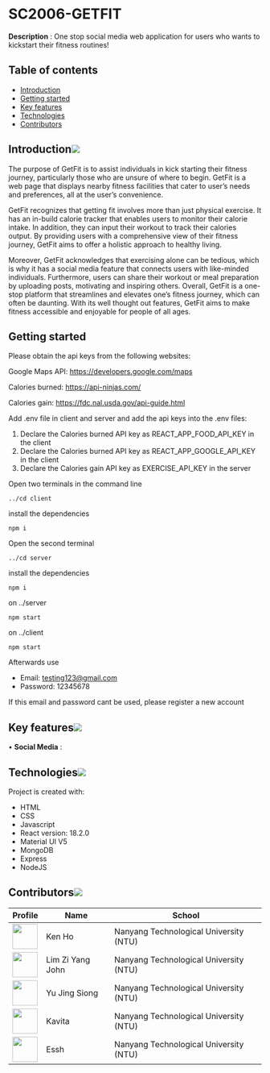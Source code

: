 # SC2006-GETFIT

**Description** : One stop social media web application for users who wants to kickstart their fitness routines!

## Table of contents

- [Introduction](#introduction)
- [Getting started](#Getting-started)
- [Key features](#key-features)
- [Technologies](#technologies)
- [Contributors](#contributors)

## Introduction[![](./README_docsAndimages/pin.svg)](#introduction)

The purpose of GetFit is to assist individuals in kick starting their fitness journey, particularly those who are unsure of where to begin. GetFit is a web page that displays nearby fitness facilities that cater to user’s needs and preferences, all at the user’s convenience.

GetFit recognizes that getting fit involves more than just physical exercise. It has an in-build calorie tracker that enables users to monitor their calorie intake. In addition, they can input their workout to track their calories output. By providing users with a comprehensive view of their fitness journey, GetFit aims to offer a holistic approach to healthy living.

Moreover, GetFit acknowledges that exercising alone can be tedious, which is why it has a social media feature that connects users with like-minded individuals. Furthermore, users can share their workout or meal preparation by uploading posts, motivating and inspiring others.
Overall, GetFit is a one-stop platform that streamlines and elevates one’s fitness journey, which can often be daunting. With its well thought out features, GetFit aims to make fitness accessible and enjoyable for people of all ages.

## Getting started

Please obtain the api keys from the following websites:

Google Maps API: https://developers.google.com/maps

Calories burned: https://api-ninjas.com/

Calories gain: https://fdc.nal.usda.gov/api-guide.html

Add .env file in client and server and add the api keys into the .env files:

1. Declare the Calories burned API key as REACT_APP_FOOD_API_KEY in the client
2. Declare the Calories burned API key as REACT_APP_GOOGLE_API_KEY in the client
3. Declare the Calories gain API key as EXERCISE_API_KEY in the server

Open two terminals in the command line

```
../cd client
```

install the dependencies

```
npm i
```

Open the second terminal

```
../cd server
```

install the dependencies

```
npm i
```

on ../server

```
npm start
```

on ../client

```
npm start
```

Afterwards use

- Email: testing123@gmail.com
- Password: 12345678

If this email and password cant be used, please register a new account

## Key features[![](./README_docsAndimages/pin.svg)](#key-features)

• **Social Media** :

## Technologies[![](./README_docsAndimages/pin.svg)](#technologies)

Project is created with:

- HTML
- CSS
- Javascript
- React version: 18.2.0
- Material UI V5
- MongoDB
- Express
- NodeJS

## Contributors[![](./README_docsAndimages/pin.svg)](#contributors)

| Profile                                                                                                                            | Name             | School                                 |
| ---------------------------------------------------------------------------------------------------------------------------------- | ---------------- | -------------------------------------- |
| <a href='https://github.com/kenho01' title='kenho01'> <img src='https://github.com/kenho01.png' height='50' width='50'/></a>       | Ken Ho           | Nanyang Technological University (NTU) |
| <a href='https://github.com/yuandjom' title='yuandjom'> <img src='https://github.com/yuandjom.png' height='50' width='50'/></a>    | Lim Zi Yang John | Nanyang Technological University (NTU) |
| <a href='https://github.com/JingSiong' title='JingSiong'> <img src='https://github.com/JingSiong.png' height='50' width='50'/></a> | Yu Jing Siong    | Nanyang Technological University (NTU) |
| <a href='https://github.com/kavi-99' title='kavi-99'> <img src='https://github.com/kavi-99.png' height='50' width='50'/></a>       | Kavita           | Nanyang Technological University (NTU) |
| <a href='https://github.com/EsshIsMe' title='EsshIsMe'> <img src='https://github.com/EsshIsMe.png' height='50' width='50'/></a>    | Essh             | Nanyang Technological University (NTU) |
